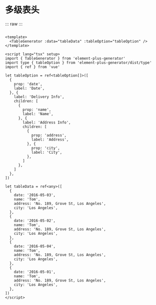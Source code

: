 <script setup>
import MultilevelHeadTable from './../../../element-plus-generator-demo/src/views/Table/components/MultilevelHeadTable.vue'
</script>

# 多级表头

<div class="code">

::: raw
<MultilevelHeadTable/>
:::

```vue

<template>
  <TableGenerator :data="tableData" :tableOption="tableOption" />
</template>

<script lang="tsx" setup>
import { TableGenerator } from 'element-plus-generator'
import type { tableOption } from 'element-plus-generator/dist/type'
import { ref } from 'vue'

let tableOption = ref<tableOption[]>([
  {
    prop: 'date',
    label: 'Date',
  }, {
    label: 'Delivery Info',
    children: [
      {
        prop: 'name',
        label: 'Name',
      }, {
        label: 'Address Info',
        children: [
          {
            prop: 'address',
            label: 'Address',
          }, {
            prop: 'city',
            label: 'City',
          },
        ]
      },
    ]
  },
])

let tableData = ref<any>([
  {
    date: '2016-05-03',
    name: 'Tom',
    address: 'No. 189, Grove St, Los Angeles',
    city: 'Los Angeles',
  },
  {
    date: '2016-05-02',
    name: 'Tom',
    address: 'No. 189, Grove St, Los Angeles',
    city: 'Los Angeles',
  },
  {
    date: '2016-05-04',
    name: 'Tom',
    address: 'No. 189, Grove St, Los Angeles',
    city: 'Los Angeles',
  },
  {
    date: '2016-05-01',
    name: 'Tom',
    address: 'No. 189, Grove St, Los Angeles',
    city: 'Los Angeles',
  },
])
</script>

```

</div>